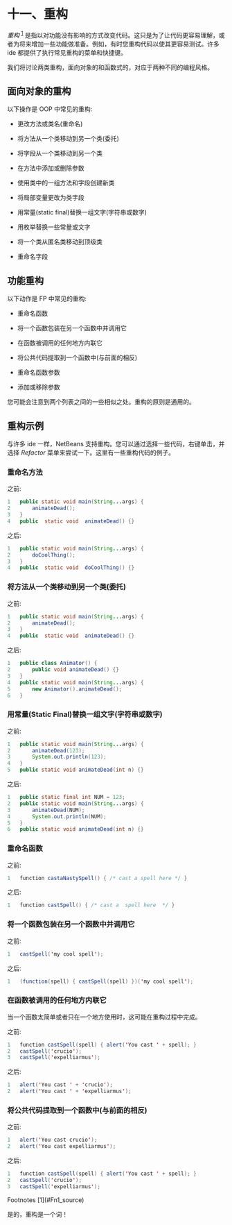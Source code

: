 # 十一、重构

*重构* <sup>[1](#Fn1)</sup> 是指以对功能没有影响的方式改变代码。这只是为了让代码更容易理解，或者为将来增加一些功能做准备。例如，有时您重构代码以使其更容易测试。许多 ide 都提供了执行常见重构的菜单和快捷键。

我们将讨论两类重构，面向对象的和函数式的，对应于两种不同的编程风格。

## 面向对象的重构

以下操作是 OOP 中常见的重构:

*   更改方法或类名(重命名)

*   将方法从一个类移动到另一个类(委托)

*   将字段从一个类移动到另一个类

*   在方法中添加或删除参数

*   使用类中的一组方法和字段创建新类

*   将局部变量更改为类字段

*   用常量(static final)替换一组文字(字符串或数字)

*   用枚举替换一些常量或文字

*   将一个类从匿名类移动到顶级类

*   重命名字段

## 功能重构

以下动作是 FP 中常见的重构:

*   重命名函数

*   将一个函数包装在另一个函数中并调用它

*   在函数被调用的任何地方内联它

*   将公共代码提取到一个函数中(与前面的相反)

*   重命名函数参数

*   添加或移除参数

您可能会注意到两个列表之间的一些相似之处。重构的原则是通用的。

## 重构示例

与许多 ide 一样，NetBeans 支持重构。您可以通过选择一些代码，右键单击，并选择 *Refactor* 菜单来尝试一下。这里有一些重构代码的例子。

### 重命名方法

之前:

```java
1   public static void main(String...args) {
2       animateDead();
3   }
4   public  static void  animateDead() {}

```

之后:

```java
1   public static void main(String...args) {
2       doCoolThing();
3   }
4   public  static void  doCoolThing() {}

```

### 将方法从一个类移动到另一个类(委托)

之前:

```java
1   public static void main(String...args) {
2       animateDead();
3   }
4   public  static void  animateDead() {}

```

之后:

```java
1   public class Animator() {
2       public void animateDead() {}
3   }
4   public static void main(String...args) {
5       new Animator().animateDead();
6   }

```

### 用常量(Static Final)替换一组文字(字符串或数字)

之前:

```java
1   public static void main(String...args) {
2       animateDead(123);
3       System.out.println(123);
4   }
5   public static void animateDead(int n) {}

```

之后:

```java
1   public static final int NUM = 123;
2   public static void main(String...args) {
3       animateDead(NUM);
4       System.out.println(NUM);
5   }
6   public static void animateDead(int n) {}

```

### 重命名函数

之前:

```java
1   function castaNastySpell() { /* cast a spell here */ }

```

之后:

```java
1   function castSpell() { /* cast a  spell here  */ }

```

### 将一个函数包装在另一个函数中并调用它

之前:

```java
1   castSpell('my cool spell');

```

之后:

```java
1   (function(spell) { castSpell(spell) })('my cool spell');

```

### 在函数被调用的任何地方内联它

当一个函数太简单或者只在一个地方使用时，这可能在重构过程中完成。

之前:

```java
1   function castSpell(spell) { alert('You cast ' + spell); }
2   castSpell('crucio');
3   castSpell('expelliarmus');

```

之后:

```java
1   alert('You cast ' + 'crucio');
2   alert('You cast ' + 'expelliarmus');

```

### 将公共代码提取到一个函数中(与前面的相反)

之前:

```java
1   alert('You cast crucio');
2   alert('You cast expelliarmus');

```

之后:

```java
1   function castSpell(spell) { alert('You cast ' + spell); }
2   castSpell('crucio');
3   castSpell('expelliarmus');

```

<aside aria-label="Footnotes" class="FootnoteSection" epub:type="footnotes">Footnotes [1](#Fn1_source)

是的，重构是一个词！

 </aside>